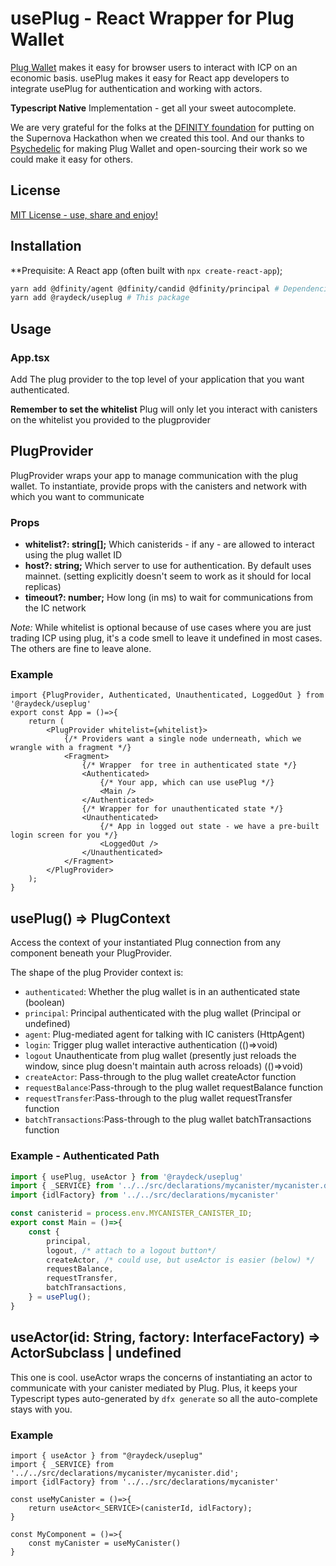 # usePlug - React Wrapper for Plug Wallet

[Plug Wallet](https://plugwallet.ooo) makes it easy for browser users to interact with ICP on an economic basis. usePlug makes it easy for React app developers to integrate usePlug for authentication and working with actors. 

**Typescript Native** Implementation - get all your sweet autocomplete. 

We are very grateful for the folks at the [DFINITY foundation](https://dfinity.org) for putting on the Supernova Hackathon when we created this tool. And our thanks to [Psychedelic](https://psychedelic.ooo) for making Plug Wallet and open-sourcing their work so we could make it easy for others. 

## License
[MIT License - use, share and enjoy!](./LICENSE.md)

## Installation
**Prequisite: A React app (often built with `npx create-react-app`);
```bash
yarn add @dfinity/agent @dfinity/candid @dfinity/principal # Dependencies
yarn add @raydeck/useplug # This package
```

## Usage
### App.tsx
Add The plug provider to the top level of your application that you want authenticated. 

**Remember to set the whitelist** Plug will only let you interact with canisters on the whitelist you provided to the plugprovider

## PlugProvider 
PlugProvider wraps your app to manage communication with the plug wallet. To instantiate, provide props with the canisters and network with which you want to communicate

### Props
  * **whitelist?: string[];** Which canisterids - if any - are allowed to interact using the plug wallet ID
  * **host?: string;** Which server to use for authentication. By default uses mainnet. (setting explicitly doesn't seem to work as it should for local replicas)
  * **timeout?: number;** How long (in ms) to wait for communications from the IC network
 
  *Note:* While whitelist is optional because of use cases where you are just trading ICP using plug, it's a code smell to leave it undefined in most cases. The others are fine to leave alone.
### Example
```tsx
import {PlugProvider, Authenticated, Unauthenticated, LoggedOut } from '@raydeck/useplug'
export const App = ()=>{
    return (
        <PlugProvider whitelist={whitelist}>
            {/* Providers want a single node underneath, which we wrangle with a fragment */}
            <Fragment> 
                {/* Wrapper  for tree in authenticated state */}
                <Authenticated> 
                    {/* Your app, which can use usePlug */}
                    <Main />
                </Authenticated>
                {/* Wrapper for for unauthenticated state */}
                <Unauthenticated> 
                    {/* App in logged out state - we have a pre-built login screen for you */}
                    <LoggedOut /> 
                </Unauthenticated>
            </Fragment>
        </PlugProvider>
    );
}
```
## usePlug() => PlugContext
Access the context of your instantiated Plug connection from any component beneath your PlugProvider. 

The shape of the plug Provider context is:
  * `authenticated`: Whether the plug wallet is in an authenticated state (boolean)
  * `principal`: Principal authenticated with the plug wallet (Principal or undefined)
  * `agent`: Plug-mediated agent for talking with IC canisters (HttpAgent)
  * `login`: Trigger plug wallet interactive authentication (()=>void)
  * `logout` Unauthenticate from plug wallet (presently just reloads the window, since plug doesn't maintain auth across reloads) (()=>void)
  * `createActor`: Pass-through to the plug wallet createActor function
  * `requestBalance`:Pass-through to the plug wallet requestBalance function
  * `requestTransfer`:Pass-through to the plug wallet requestTransfer function
  * `batchTransactions`:Pass-through to the plug wallet batchTransactions function

### Example - Authenticated Path
```ts
import { usePlug, useActor } from '@raydeck/useplug'
import { _SERVICE} from '../../src/declarations/mycanister/mycanister.did';
import {idlFactory} from '../../src/declarations/mycanister'

const canisterid = process.env.MYCANISTER_CANISTER_ID;
export const Main = ()=>{
    const {
        principal, 
        logout, /* attach to a logout button*/
        createActor, /* could use, but useActor is easier (below) */
        requestBalance,
        requestTransfer,
        batchTransactions,
    } = usePlug();
}
```
## useActor<ServiceType>(id: String, factory: InterfaceFactory) => ActorSubclass<ServiceType> | undefined
This one is cool. useActor wraps the concerns of instantiating an actor to communicate with your canister mediated by Plug. Plus, it keeps your Typescript types auto-generated by `dfx generate` so all the auto-complete stays with you. 

### Example
```tsx
import { useActor } from "@raydeck/useplug"
import { _SERVICE} from '../../src/declarations/mycanister/mycanister.did';
import {idlFactory} from '../../src/declarations/mycanister'

const useMyCanister = ()=>{
    return useActor<_SERVICE>(canisterId, idlFactory);
}

const MyComponent = ()=>{
    const myCanister = useMyCanister()
}
```